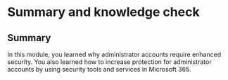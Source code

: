 # Summary and knowledge check

## Summary

In this module, you learned why administrator accounts require enhanced security. You also learned how to increase protection for administrator accounts by using security tools and services in Microsoft 365.

